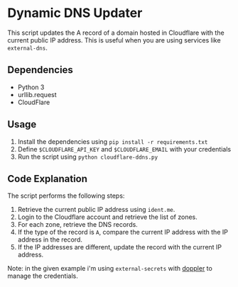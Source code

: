 # Dynamic DNS Updater

This script updates the A record of a domain hosted in Cloudflare with the current public IP address. This is useful when you are using services like `external-dns`.

## Dependencies

- Python 3
- urllib.request
- CloudFlare

## Usage

1. Install the dependencies using `pip install -r requirements.txt`
2. Define `$CLOUDFLARE_API_KEY` and `$CLOUDFLARE_EMAIL` with your credentials
3. Run the script using `python cloudflare-ddns.py`

## Code Explanation

The script performs the following steps:

1. Retrieve the current public IP address using `ident.me`.
2. Login to the Cloudflare account and retrieve the list of zones.
3. For each zone, retrieve the DNS records.
4. If the type of the record is `A`, compare the current IP address with the IP address in the record.
5. If the IP addresses are different, update the record with the current IP address.

Note: in the given example i'm using `external-secrets` with [doppler](https://www.doppler.com/) to manage the credentials.
